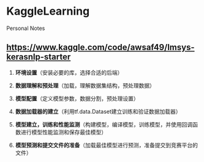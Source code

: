 # KaggleLearning
Personal Notes


##  https://www.kaggle.com/code/awsaf49/lmsys-kerasnlp-starter



1. **环境设置**（安装必要的库，选择合适的后端）

2. **数据理解和预处理**（加载，理解数据集结构，预处理数据）

3. **模型配置**（定义模型参数，数据分割，预处理设置）

4. **数据加载器的建立**（利用tf.data.Dataset建立训练和验证数据加载器）

5. **模型建立，训练和性能监测**（构建模型，编译模型，训练模型，并使用回调函数进行模型性能监测和保存最佳模型）

6. **模型预测和提交文件的准备**（加载最佳模型进行预测，准备提交到竞赛平台的文件）

